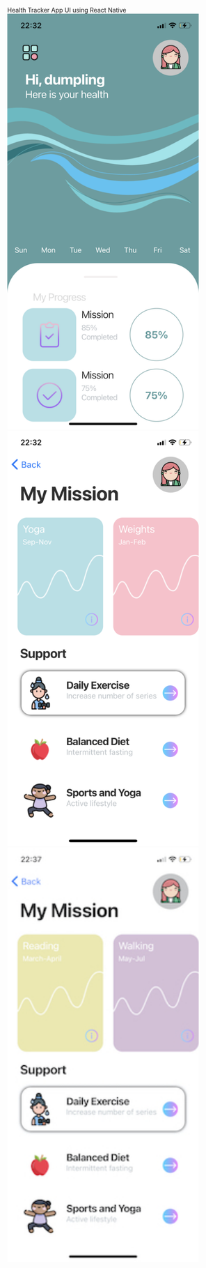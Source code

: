 Health Tracker App UI using React Native
<img width="440" alt="landingpage" src="screenshot.png">
<img width="440" alt="login" src="screenshot1.PNG">
<img width="440" alt="board" src="screenshot2.jpeg">

